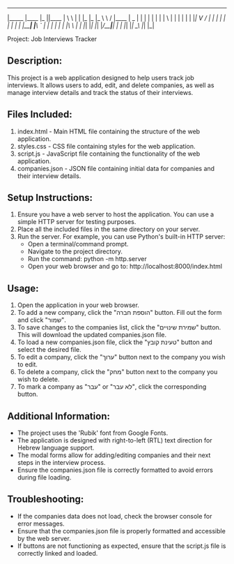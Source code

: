  _______ _______ ___  ______  __   _   ___ ___ _____   ________ 
|_____  |____   |_  ||____  | \ \ | | |_  |_  |_  \ \ / |____  |
  _   | |    | |  | |     | |  \ \| |   | | | | |_|  V /     | |
 | |  | |    | |  | |_____| |___\ ` |   | | | |   | |\ \     | |
 |_|  |_|    |_|  |_/________|______|   | | |_|   |_| \_\    |_|
                                        |_|                     
                                        
Project: Job Interviews Tracker

Description:
------------
This project is a web application designed to help users track job interviews. It allows users to add, edit, and delete companies, as well as manage interview details and track the status of their interviews.

Files Included:
---------------
1. index.html       - Main HTML file containing the structure of the web application.
2. styles.css       - CSS file containing styles for the web application.
3. script.js        - JavaScript file containing the functionality of the web application.
4. companies.json   - JSON file containing initial data for companies and their interview details.

Setup Instructions:
-------------------
1. Ensure you have a web server to host the application. You can use a simple HTTP server for testing purposes.
2. Place all the included files in the same directory on your server.
3. Run the server. For example, you can use Python's built-in HTTP server:
   - Open a terminal/command prompt.
   - Navigate to the project directory.
   - Run the command: python -m http.server
   - Open your web browser and go to: http://localhost:8000/index.html

Usage:
------
1. Open the application in your web browser.
2. To add a new company, click the "הוספת חברה" button. Fill out the form and click "שמור".
3. To save changes to the companies list, click the "שמירת שינויים" button. This will download the updated companies.json file.
4. To load a new companies.json file, click the "טעינת קובץ" button and select the desired file.
5. To edit a company, click the "ערוך" button next to the company you wish to edit.
6. To delete a company, click the "מחק" button next to the company you wish to delete.
7. To mark a company as "עבר" or "לא עבר", click the corresponding button.

Additional Information:
-----------------------
- The project uses the 'Rubik' font from Google Fonts.
- The application is designed with right-to-left (RTL) text direction for Hebrew language support.
- The modal forms allow for adding/editing companies and their next steps in the interview process.
- Ensure the companies.json file is correctly formatted to avoid errors during file loading.

Troubleshooting:
----------------
- If the companies data does not load, check the browser console for error messages.
- Ensure that the companies.json file is properly formatted and accessible by the web server.
- If buttons are not functioning as expected, ensure that the script.js file is correctly linked and loaded.
